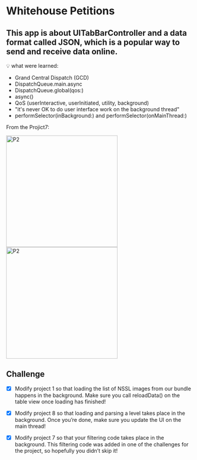 # Whitehouse Petitions

## This app is about UITabBarController and a data format called JSON, which is a popular way to send and receive data online. 

💡 what were learned:
- Grand Central Dispatch (GCD)
- DispatchQueue.main.async
- DispatchQueue.global(qos:)
- async()
- QoS (userInteractive, userInitiated, utility, background)
- "it's never OK to do user interface work on the background thread"
- performSelector(inBackground:) and performSelector(onMainThread:)

From the Projict7:

<img width="300" alt="P2" src="https://sun9-25.userapi.com/impg/K984Nd07EFd09hhFVxnz6J5LyI586IiqLzEpYg/fH20EiGPJbE.jpg?size=640x1340&quality=96&sign=ae667ba1a460976f009647d0e7352657&type=album"> <img width="300" alt="P2" src="https://sun9-63.userapi.com/impg/mgDtW46mgJeg90tsIMLz6wEoDeTSvQd9aGSrTA/ut2z5jNqN20.jpg?size=640x1340&quality=96&sign=b6247496d7f16f354265e0527e26ed4b&type=album">


## Challenge

- [x] Modify project 1 so that loading the list of NSSL images from our bundle happens in the background. Make sure you call reloadData() on the table view once loading has finished!
- [x] Modify project 8 so that loading and parsing a level takes place in the background. Once you’re done, make sure you update the UI on the main thread!
- [x] Modify project 7 so that your filtering code takes place in the background. This filtering code was added in one of the challenges for the project, so hopefully you didn’t skip it!


